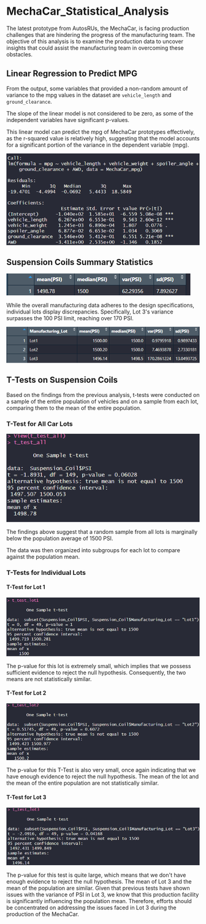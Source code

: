 # MechaCar_Statistical_Analysis

The latest prototype from AutosRUs, the MechaCar, is facing production challenges that are hindering the progress of the manufacturing team. The objective of this analysis is to examine the production data to uncover insights that could assist the manufacturing team in overcoming these obstacles.

## Linear Regression to Predict MPG
From the output, some variables that provided a non-random amount of variance to the mpg values in the dataset are `vehicle_length` and `ground_clearance`.

The slope of the linear model is not considered to be zero, as some of the independent variables have significant p-values.

This linear model can predict the mpg of MechaCar prototypes effectively, as the r-squared value is relatively high, suggesting that the model accounts for a significant portion of the variance in the dependent variable (mpg).

![linear Regression](Resources/Linear_regression_MPG.png)

## Suspension Coils Summary Statistics

![summary table](Resources/Summary_stat_suspension.png)

While the overall manufacturing data adheres to the design specifications, individual lots display discrepancies. Specifically, Lot 3's variance surpasses the 100 PSI limit, reaching over 170 PSI.

![Summary table lots](Resources/Summary_stat_suspension_lots.png)

## T-Tests on Suspension Coils

Based on the findings from the previous analysis, t-tests were conducted on a sample of the entire population of vehicles and on a sample from each lot, comparing them to the mean of the entire population.


### T-Test for All Car Lots

![T-Test All](Resources/t_test_all.png)

The findings above suggest that a random sample from all lots is marginally below the population average of 1500 PSI.

The data was then organized into subgroups for each lot to compare against the population mean.

### T-Tests for Individual Lots

#### T-Test for Lot 1

![T-Test lot 1](Resources/t_test_lot1.png)

The p-value for this lot is extremely small, which implies that we possess sufficient evidence to reject the null hypothesis. Consequently, the two means are not statistically similar.

#### T-Test for Lot 2

![T-Test lot 2](Resources/t_test_lot2.png)

The p-value for this T-Test is also very small, once again indicating that we have enough evidence to reject the null hypothesis. The mean of the lot and the mean of the entire population are not statistically similar.

#### T-Test for Lot 3

![T-Test lot 3](Resources/t_test_lot3.png)

The p-value for this test is quite large, which means that we don't have enough evidence to reject the null hypothesis. The mean of Lot 3 and the mean of the population are similar. Given that previous tests have shown issues with the variance of PSI in Lot 3, we know that this production facility is significantly influencing the population mean. Therefore, efforts should be concentrated on addressing the issues faced in Lot 3 during the production of the MechaCar.

